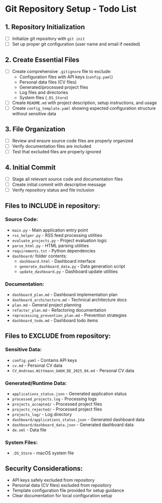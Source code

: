 # Git Repository Setup - Todo List

## 1. Repository Initialization
- [ ] Initialize git repository with `git init`
- [ ] Set up proper git configuration (user name and email if needed)

## 2. Create Essential Files
- [ ] Create comprehensive `.gitignore` file to exclude:
  - Configuration files with API keys (`config.yaml`)
  - Personal data files (CV files)
  - Generated/processed project files
  - Log files and directories
  - System files (`.DS_Store`)
- [ ] Create `README.md` with project description, setup instructions, and usage
- [ ] Create `config_template.yaml` showing expected configuration structure without sensitive data

## 3. File Organization
- [ ] Review and ensure source code files are properly organized
- [ ] Verify documentation files are included
- [ ] Test that excluded files are properly ignored

## 4. Initial Commit
- [ ] Stage all relevant source code and documentation files
- [ ] Create initial commit with descriptive message
- [ ] Verify repository status and file inclusion

## Files to INCLUDE in repository:
### Source Code:
- `main.py` - Main application entry point
- `rss_helper.py` - RSS feed processing utilities
- `evaluate_projects.py` - Project evaluation logic
- `parse_html.py` - HTML parsing utilities
- `requirements.txt` - Python dependencies
- `dashboard/` folder contents:
  - `dashboard.html` - Dashboard interface
  - `generate_dashboard_data.py` - Data generation script
  - `update_dashboard.py` - Dashboard update utilities

### Documentation:
- `dashboard_plan.md` - Dashboard implementation plan
- `dashboard_architecture.md` - Technical architecture docs
- `plan.md` - General project planning
- `refactor_plan.md` - Refactoring documentation
- `reprocessing_prevention_plan.md` - Prevention strategies
- `dashboard_todo.md` - Dashboard todo items

## Files to EXCLUDE from repository:
### Sensitive Data:
- `config.yaml` - Contains API keys
- `cv.md` - Personal CV data
- `CV_Andreas.Wittmann_GmbH_DE_2025_04.md` - Personal CV data

### Generated/Runtime Data:
- `applications_status.json` - Generated application status
- `processed_projects.log` - Processing logs
- `projects_accepted/` - Processed project files
- `projects_rejected/` - Processed project files  
- `projects_log/` - Log directory
- `dashboard/applications_status.json` - Generated dashboard data
- `dashboard/dashboard_data.json` - Generated dashboard data
- `de.xml` - Data file

### System Files:
- `.DS_Store` - macOS system file

## Security Considerations:
- API keys safely excluded from repository
- Personal data (CV files) excluded from repository
- Template configuration file provided for setup guidance
- Clear documentation for local configuration setup